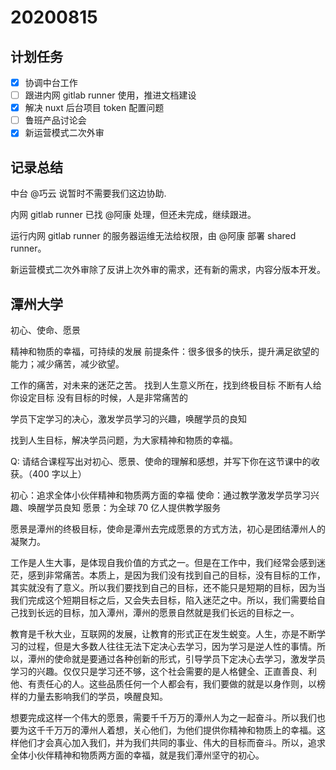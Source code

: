# 20200815

## 计划任务

- [x] 协调中台工作
- [ ] 跟进内网 gitlab runner 使用，推进文档建设
- [x] 解决 nuxt 后台项目 token 配置问题
- [ ] 鲁班产品讨论会
- [x] 新运营模式二次外审

## 记录总结

中台 @巧云 说暂时不需要我们这边协助.

内网 gitlab runner 已找 @阿康 处理，但还未完成，继续跟进。

运行内网 gitlab runner 的服务器运维无法给权限，由 @阿康 部署 shared runner。

新运营模式二次外审除了反讲上次外审的需求，还有新的需求，内容分版本开发。

## 潭州大学

初心、使命、愿景

精神和物质的幸福，可持续的发展
前提条件：很多很多的快乐，提升满足欲望的能力；减少痛苦，减少欲望。

工作的痛苦，对未来的迷茫之苦。
找到人生意义所在，找到终极目标
不断有人给你设定目标
没有目标的时候，人是非常痛苦的

学员下定学习的决心，激发学员学习的兴趣，唤醒学员的良知

找到人生目标，解决学员问题，为大家精神和物质的幸福。

Q: 请结合课程写出对初心、愿景、使命的理解和感想，并写下你在这节课中的收获。（400 字以上）

初心：追求全体小伙伴精神和物质两方面的幸福
使命：通过教学激发学员学习兴趣、唤醒学员良知
愿景：为全球 70 亿人提供教学服务

愿景是潭州的终极目标，使命是潭州去完成愿景的方式方法，初心是团结潭州人的凝聚力。

工作是人生大事，是体现自我价值的方式之一。但是在工作中，我们经常会感到迷茫，感到非常痛苦。本质上，是因为我们没有找到自己的目标，没有目标的工作，其实就没有了意义。所以我们要找到自己的目标，还不能只是短期的目标，因为当我们完成这个短期目标之后，又会失去目标，陷入迷茫之中。所以，我们需要给自己找到长远的目标，加入潭州，潭州的愿景自然就是我们长远的目标之一。

教育是千秋大业，互联网的发展，让教育的形式正在发生蜕变。人生，亦是不断学习的过程，但是大多数人往往无法下定决心去学习，因为学习是逆人性的事情。所以，潭州的使命就是要通过各种创新的形式，引导学员下定决心去学习，激发学员学习的兴趣。仅仅只是学习还不够，这个社会需要的是人格健全、正直善良、利他、有责任心的人。这些品质任何一个人都会有，我们要做的就是以身作则，以榜样的力量去影响我们的学员，唤醒良知。

想要完成这样一个伟大的愿景，需要千千万万的潭州人为之一起奋斗。所以我们也要为这千千万万的潭州人着想，关心他们，为他们提供你精神和物质上的幸福。这样他们才会真心加入我们，并为我们共同的事业、伟大的目标而奋斗。所以，追求全体小伙伴精神和物质两方面的幸福，就是我们潭州坚守的初心。
